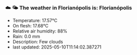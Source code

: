 ### ☁️ 🌤️  The weather in Florianópolis is: Florianópolis

- Temperature: 17.57°C
- On flesh: 17.68°C
- Relative air humidity: 88%
- Rain: 0.0 mm
- Description: Few clouds
- last updated: 2025-05-10T11:14:02.387271
